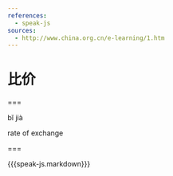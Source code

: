 ```yaml
---
references:
  - speak-js
sources:
  - http://www.china.org.cn/e-learning/1.htm
---
```


# 比价

===

bĭ jià

rate of exchange

===

{{{speak-js.markdown}}}
